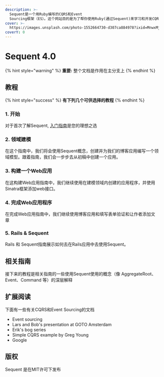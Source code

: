 ```yaml
---
description: >-
  Sequent是一个用Ruby编写的CQRS和Event
  Sourcing框架（ES）。这个网站目的是为了帮你使用Ruby(通过Sequent)来学习和开发CQRS/ES应用，Sequent聚焦在应用的领域逻辑，它与Web框架无关。你可以使用它在Rails、Sinatra或者任何你喜欢的框架。
cover: >-
  https://images.unsplash.com/photo-1552664730-d307ca884978?ixid=MnwxMjA3fDB8MHxwaG90by1wYWdlfHx8fGVufDB8fHx8&ixlib=rb-1.2.1&auto=format&fit=crop&w=2970&q=80
coverY: 0
---
```


# Sequent 4.0



{% hint style="warning" %}
**重要:** 整个文档是作用在主分支上
{% endhint %}

## 教程

{% hint style="success" %}
**有下列几个可供选择的教程**
{% endhint %}

### 1. 开始

对于首次了解Sequent, [入门指南](../jie-shao/1.-ru-men-zhi-nan.md)是您的理想之选



### 2. 领域建模

在这个指南中，我们将会使用Sequent概念，创建并为我们的博客应用编写一个领域模型。跟着指南，我们会一步步去从初稿中创建一个应用。

### 3. 构建一个Web应用

在这构建Web应用指南中，我们继续使用在建模领域内创建的应用程序，并使用Sinatra框架添加web接口。

### 4. 完成Web应用程序

在完成Web应用指南中，我们继续使用博客应用和填写表单验证和让作者添加文章

### 5. Rails & Sequent

Rails 和 Sequent指南展示如何去在Rails应用中去使用Sequent。

## 相关指南

接下来的教程是相关指南的一些使用Sequent使用的概念（像 AggregateRoot、Event、Command 等）的深层解释

## 扩展阅读

下面有一些有关CQRS和Event Sourcing的文档

* Event sourcing
* Lars and Bob's presentation at GOTO Amsterdam
* Erik's bog series
* Simple CQRS example by Greg Young
* Google

## 版权

Sequent 是在MIT许可下发布


